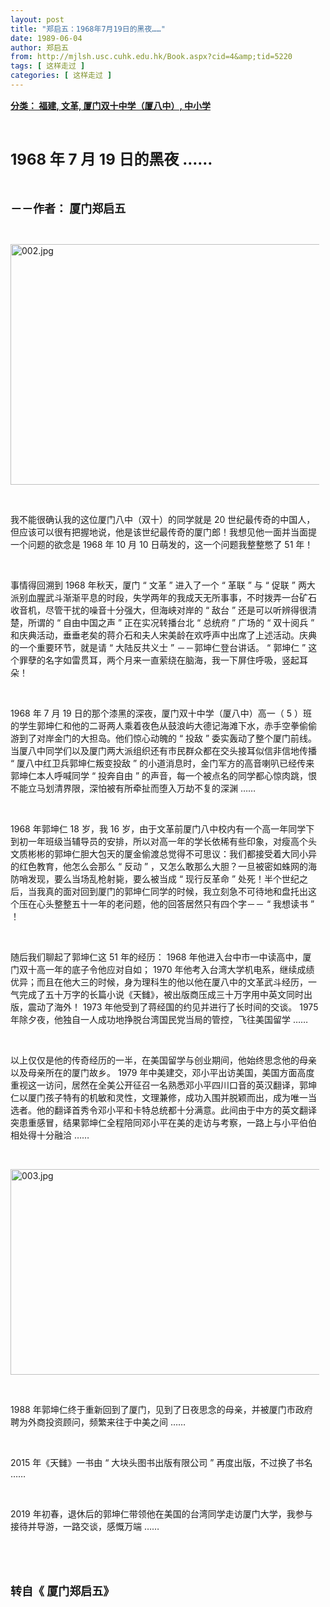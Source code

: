 ```yaml
---
layout: post
title: "郑启五：1968年7月19日的黑夜……"
date: 1989-06-04
author: 郑启五
from: http://mjlsh.usc.cuhk.edu.hk/Book.aspx?cid=4&amp;tid=5220
tags: [ 这样走过 ]
categories: [ 这样走过 ]
---
```


<div style="margin: 15px 10px 10px 0px;">
<div>
<span id="ctl00_ContentPlaceHolder1_chapter1_SubjectLabel" style="font-weight:bold;text-decoration:underline;">
   分类： 福建, 文革, 厦门双十中学（厦八中）, 中小学
  </span>
</div>
<p class="p1">
<b>
<font size="5">
<span class="s1">
</span>
<br/>
</font>
</b>
</p>
<p class="p2">
<b>
<font size="5">
<span class="s1" style="">
     1968
    </span>
<span class="s2" style="">
<b>
<font size="5">
       年
      </font>
</b>
</span>
<span class="s1" style="">
     7
    </span>
<span class="s2" style="">
<font size="5">
<b>
       月
      </b>
</font>
</span>
<span class="s1" style="">
     19
    </span>
<b>
<span class="s2" style="">
<font size="5">
<b>
        日的黑夜
       </b>
</font>
</span>
<span class="s1" style="">
      ……
     </span>
</b>
</font>
</b>
</p>
<p class="p1">
<b>
<font size="4">
<span class="s1">
</span>
<br/>
</font>
</b>
</p>
<p class="p3">
<b>
<font size="4">
<span class="s1">
     －－作者：
    </span>
<span class="s3">
</span>
<span class="s1">
     厦门郑启五
    </span>
</font>
</b>
</p>
<p class="p1">
<span class="s1">
</span>
<br/>
</p>
<p class="p2">
<span class="s1">
<img alt="002.jpg" border="0" height="385" src="http://mjlsh.usc.cuhk.edu.hk/medias/contents/5220/002.jpg" width="550"/>
</span>
</p>
<p class="p1">
<span class="s1">
</span>
<br/>
</p>
<p class="p3">
<span class="s1">
   我不能很确认我的这位厦门八中（双十）的同学就是
  </span>
<span class="s3">
   20
  </span>
<span class="s1">
   世纪最传奇的中国人，但应该可以很有把握地说，他是该世纪最传奇的厦门郎！我想见他一面并当面提一个问题的欲念是
  </span>
<span class="s3">
   1968
  </span>
<span class="s1">
   年
  </span>
<span class="s3">
   10
  </span>
<span class="s1">
   月
  </span>
<span class="s3">
   10
  </span>
<span class="s1">
   日萌发的，这一个问题我整整憋了
  </span>
<span class="s3">
   51
  </span>
<span class="s1">
   年！
  </span>
</p>
<p class="p1">
<span class="s1">
</span>
<br/>
</p>
<p class="p3">
<span class="s1">
   事情得回溯到
  </span>
<span class="s3">
   1968
  </span>
<span class="s1">
   年秋天，厦门
  </span>
<span class="s3">
   “
  </span>
<span class="s1">
   文革
  </span>
<span class="s3">
   ”
  </span>
<span class="s1">
   进入了一个
  </span>
<span class="s3">
   “
  </span>
<span class="s1">
   革联
  </span>
<span class="s3">
   ”
  </span>
<span class="s1">
   与
  </span>
<span class="s3">
   “
  </span>
<span class="s1">
   促联
  </span>
<span class="s3">
   ”
  </span>
<span class="s1">
   两大派别血腥武斗渐渐平息的时段，失学两年的我成天无所事事，不时拨弄一台矿石收音机，尽管干扰的噪音十分强大，但海峡对岸的
  </span>
<span class="s3">
   “
  </span>
<span class="s1">
   敌台
  </span>
<span class="s3">
   ”
  </span>
<span class="s1">
   还是可以听辨得很清楚，所谓的
  </span>
<span class="s3">
   “
  </span>
<span class="s1">
   自由中国之声
  </span>
<span class="s3">
   ”
  </span>
<span class="s1">
   正在实况转播台北
  </span>
<span class="s3">
   “
  </span>
<span class="s1">
   总统府
  </span>
<span class="s3">
   ”
  </span>
<span class="s1">
   广场的
  </span>
<span class="s3">
   “
  </span>
<span class="s1">
   双十阅兵
  </span>
<span class="s3">
   ”
  </span>
<span class="s1">
   和庆典活动，垂垂老矣的蒋介石和夫人宋美龄在欢呼声中出席了上述活动。庆典的一个重要环节，就是请
  </span>
<span class="s3">
   “
  </span>
<span class="s1">
   大陆反共义士
  </span>
<span class="s3">
   ”
  </span>
<span class="s1">
   －－郭坤仁登台讲话。
  </span>
<span class="s3">
   “
  </span>
<span class="s1">
   郭坤仁
  </span>
<span class="s3">
   ”
  </span>
<span class="s1">
   这个罪孽的名字如雷贯耳，两个月来一直萦绕在脑海，我一下屏住呼吸，竖起耳朵！
  </span>
</p>
<p class="p1">
<span class="s1">
</span>
<br/>
</p>
<p class="p3">
<span class="s3">
   1968
  </span>
<span class="s1">
   年
  </span>
<span class="s3">
   7
  </span>
<span class="s1">
   月
  </span>
<span class="s3">
   19
  </span>
<span class="s1">
   日的那个漆黑的深夜，厦门双十中学（厦八中）高一（
  </span>
<span class="s3">
   5
  </span>
<span class="s1">
   ）班的学生郭坤仁和他的二哥两人乘着夜色从鼓浪屿大德记海滩下水，赤手空拳偷偷游到了对岸金门的大担岛。他们惊心动魄的
  </span>
<span class="s3">
   “
  </span>
<span class="s1">
   投敌
  </span>
<span class="s3">
   ”
  </span>
<span class="s1">
   委实轰动了整个厦门前线。当厦八中同学们以及厦门两大派组织还有市民群众都在交头接耳似信非信地传播
  </span>
<span class="s3">
   “
  </span>
<span class="s1">
   厦八中红卫兵郭坤仁叛变投敌
  </span>
<span class="s3">
   ”
  </span>
<span class="s1">
   的小道消息时，金门军方的高音喇叭已经传来郭坤仁本人呼喊同学
  </span>
<span class="s3">
   “
  </span>
<span class="s1">
   投奔自由
  </span>
<span class="s3">
   ”
  </span>
<span class="s1">
   的声音，每一个被点名的同学都心惊肉跳，恨不能立马划清界限，深怕被有所牵扯而堕入万劫不复的深渊
  </span>
<span class="s3">
   ……
  </span>
</p>
<p class="p1">
<span class="s1">
</span>
<br/>
</p>
<p class="p3">
<span class="s3">
   1968
  </span>
<span class="s1">
   年郭坤仁
  </span>
<span class="s3">
   18
  </span>
<span class="s1">
   岁，我
  </span>
<span class="s3">
   16
  </span>
<span class="s1">
   岁，由于文革前厦门八中校内有一个高一年同学下到初一年班级当辅导员的安排，所以对高一年的学长依稀有些印象，对瘦高个头文质彬彬的郭坤仁胆大包天的厦金偷渡总觉得不可思议：我们都接受着大同小异的红色教育，他怎么会那么
  </span>
<span class="s3">
   “
  </span>
<span class="s1">
   反动
  </span>
<span class="s3">
   ”
  </span>
<span class="s1">
   ，又怎么敢那么大胆？一旦被密如蛛网的海防哨发现，要么当场乱枪射毙，要么被当成
  </span>
<span class="s3">
   “
  </span>
<span class="s1">
   现行反革命
  </span>
<span class="s3">
   ”
  </span>
<span class="s1">
   处死！半个世纪之后，当我真的面对回到厦门的郭坤仁同学的时候，我立刻急不可待地和盘托出这个压在心头整整五十一年的老问题，他的回答居然只有四个字－－
  </span>
<span class="s3">
   “
  </span>
<span class="s1">
   我想读书
  </span>
<span class="s3">
   ”
  </span>
<span class="s1">
   ！
  </span>
</p>
<p class="p1">
<span class="s1">
</span>
<br/>
</p>
<p class="p3">
<span class="s1">
   随后我们聊起了郭坤仁这
  </span>
<span class="s3">
   51
  </span>
<span class="s1">
   年的经历：
  </span>
<span class="s3">
   1968
  </span>
<span class="s1">
   年他进入台中市一中读高中，厦门双十高一年的底子令他应对自如；
  </span>
<span class="s3">
   1970
  </span>
<span class="s1">
   年他考入台湾大学机电系，继续成绩优异；而且在他大三的时候，身为理科生的他以他在厦八中的文革武斗经历，一气完成了五十万字的长篇小说《天雠》，被出版商压成三十万字用中英文同时出版，震动了海外！
  </span>
<span class="s3">
   1973
  </span>
<span class="s1">
   年他受到了蒋经国的约见并进行了长时间的交谈。
  </span>
<span class="s3">
   1975
  </span>
<span class="s1">
   年除夕夜，他独自一人成功地挣脱台湾国民党当局的管控，飞往美国留学
  </span>
<span class="s3">
   ……
  </span>
</p>
<p class="p1">
<span class="s1">
</span>
<br/>
</p>
<p class="p3">
<span class="s1">
   以上仅仅是他的传奇经历的一半，在美国留学与创业期间，他始终思念他的母亲以及母亲所在的厦门故乡。
  </span>
<span class="s3">
   1979
  </span>
<span class="s1">
   年中美建交，邓小平出访美国，美国方面高度重视这一访问，居然在全美公开征召一名熟悉邓小平四川口音的英汉翻译，郭坤仁以厦门孩子特有的机敏和灵性，文理兼修，成功入围并脱颖而出，成为唯一当选者。他的翻译首秀令邓小平和卡特总统都十分满意。此间由于中方的英文翻译突患重感冒，结果郭坤仁全程陪同邓小平在美的走访与考察，一路上与小平伯伯相处得十分融洽
  </span>
<span class="s3">
   ……
  </span>
</p>
<p class="p1">
<span class="s1">
</span>
<br/>
</p>
<p class="p2">
<span class="s1">
<img alt="003.jpg" border="0" height="329" src="http://mjlsh.usc.cuhk.edu.hk/medias/contents/5220/003.jpg" width="550"/>
</span>
</p>
<p class="p1">
<span class="s1">
</span>
<br/>
</p>
<p class="p3">
<span class="s3">
   1988
  </span>
<span class="s1">
   年郭坤仁终于重新回到了厦门，见到了日夜思念的母亲，并被厦门市政府聘为外商投资顾问，频繁来往于中美之间
  </span>
<span class="s3">
   ……
   <span class="Apple-converted-space">
</span>
</span>
</p>
<p class="p1">
<span class="s1">
</span>
<br/>
</p>
<p class="p3">
<span class="s3">
   2015
  </span>
<span class="s1">
   年《天雠》一书由
  </span>
<span class="s3">
   “
  </span>
<span class="s1">
   大块头图书出版有限公司
  </span>
<span class="s3">
   ”
  </span>
<span class="s1">
   再度出版，不过换了书名
  </span>
<span class="s3">
   ……
  </span>
</p>
<p class="p1">
<span class="s1">
</span>
<br/>
</p>
<p class="p3">
<span class="s3">
   2019
  </span>
<span class="s1">
   年初春，退休后的郭坤仁带领他在美国的台湾同学走访厦门大学，我参与接待并导游，一路交谈，感慨万端
  </span>
<span class="s3">
   ……
  </span>
</p>
<p class="p1">
<span class="s1">
</span>
<br/>
</p>
<p class="p1">
<b>
<font size="4">
<span class="s1">
</span>
<br/>
</font>
</b>
</p>
<p class="p3">
<b>
<font size="4">
<span class="s1">
     转自《
    </span>
<span class="s3">
</span>
<span class="s1">
     厦门郑启五》
    </span>
</font>
</b>
</p>
</div>
